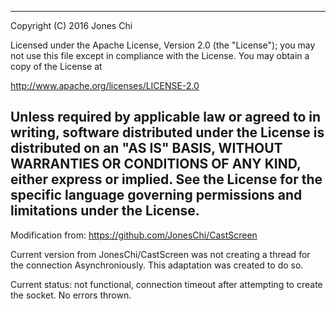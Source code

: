 ------------------------------------------------------------------------
Copyright (C) 2016 Jones Chi

Licensed under the Apache License, Version 2.0 (the "License");
you may not use this file except in compliance with the License.
You may obtain a copy of the License at

http://www.apache.org/licenses/LICENSE-2.0

Unless required by applicable law or agreed to in writing, software
distributed under the License is distributed on an "AS IS" BASIS,
WITHOUT WARRANTIES OR CONDITIONS OF ANY KIND, either express or implied.
See the License for the specific language governing permissions and
limitations under the License.
-------------------------------------------------------------------------
Modification from: https://github.com/JonesChi/CastScreen

Current version from JonesChi/CastScreen was not creating a thread for the connection Asynchroniously. 
This adaptation was created to do so.

Current status: not functional, connection timeout after attempting to create the socket. No errors thrown.
